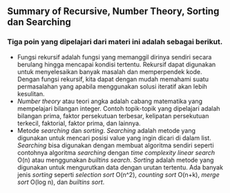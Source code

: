 ## Summary of Recursive, Number Theory, Sorting dan Searching

### Tiga poin yang dipelajari dari materi ini adalah sebagai berikut.
- Fungsi rekursif adalah fungsi yang memanggil dirinya sendiri secara berulang hingga mencapai kondisi tertentu. Rekursif dapat digunakan untuk menyelesaikan banyak masalah dan memperpendek kode. Dengan fungsi rekursif, kita dapat dengan mudah memahami suatu permasalahan yang apabila menggunakan solusi iteratif akan lebih kesulitan.
- *Number theory* atau teori angka adalah cabang matematika yang mempelajari bilangan integer. Contoh topik-topik yang dipelajari adalah bilangan prima, faktor persekutuan terbesar, kelipatan persekutuan terkecil, faktorial, faktor prima, dan lainnya.
- Metode *searching* dan *sorting*. *Searching* adalah metode yang digunakan untuk mencari posisi value yang ingin dicari di dalam list. *Searching* bisa digunakan dengan membuat algoritma sendiri seperti contohnya algoritma *searching* dengan *time complexity linear search* O(n) atau menggunakan *builtins search*. *Sorting* adalah metode yang digunakan untuk mengurutkan data dengan urutan tertentu. Ada banyak jenis *sorting* seperti *selection sort* O(n^2), *counting sort* O(n+k), *merge sort* O(log n), dan *builtins sort*.  